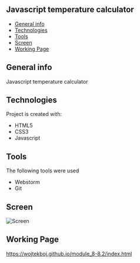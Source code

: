 ## Javascript temperature calculator
* [General info](#general-info)
* [Technologies](#technologies)
* [Tools](#tools)
* [Screen](#screen)
* [Working Page](#working-page)

## General info
Javascript temperature calculator 

## Technologies
Project is created with:
* HTML5
* CSS3
* Javascript

## Tools
The following tools were used
* Webstorm
* Git

## Screen 

![Screen](https://github.com/wojtekboj/module_8-8.2/blob/master/images/screencapture_mini.jpg)

## Working Page
https://wojtekboj.github.io/module_8-8.2/index.html